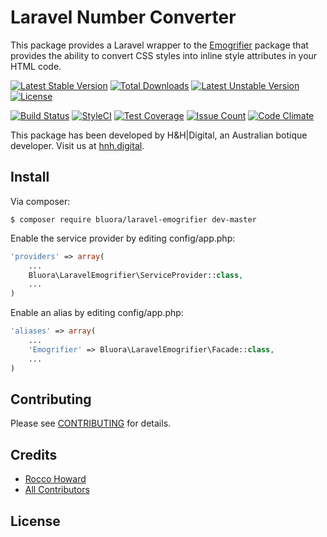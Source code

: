 # Laravel Number Converter

This package provides a Laravel wrapper to the [Emogrifier](https://github.com/jjriv/emogrifier) package that provides the ability to convert CSS styles into inline style attributes in your HTML code.

[![Latest Stable Version](https://poser.pugx.org/bluora/laravel-emogrifier/v/stable.svg)](https://packagist.org/packages/bluora/laravel-emogrifier) [![Total Downloads](https://poser.pugx.org/bluora/laravel-emogrifier/downloads.svg)](https://packagist.org/packages/bluora/laravel-emogrifier) [![Latest Unstable Version](https://poser.pugx.org/bluora/laravel-emogrifier/v/unstable.svg)](https://packagist.org/packages/bluora/laravel-emogrifier) [![License](https://poser.pugx.org/bluora/laravel-emogrifier/license.svg)](https://packagist.org/packages/bluora/laravel-emogrifier)

[![Build Status](https://travis-ci.org/bluora/laravel-emogrifier.svg?branch=master)](https://travis-ci.org/bluora/laravel-emogrifier) [![StyleCI](https://styleci.io/repos/x/shield?branch=master)](https://styleci.io/repos/x) [![Test Coverage](https://codeclimate.com/github/bluora/laravel-emogrifier/badges/coverage.svg)](https://codeclimate.com/github/bluora/laravel-emogrifier/coverage) [![Issue Count](https://codeclimate.com/github/bluora/laravel-emogrifier/badges/issue_count.svg)](https://codeclimate.com/github/bluora/laravel-emogrifier) [![Code Climate](https://codeclimate.com/github/bluora/laravel-emogrifier/badges/gpa.svg)](https://codeclimate.com/github/bluora/laravel-emogrifier)

This package has been developed by H&H|Digital, an Australian botique developer. Visit us at [hnh.digital](http://hnh.digital).

## Install

Via composer:

`$ composer require bluora/laravel-emogrifier dev-master`

Enable the service provider by editing config/app.php:

```php
'providers' => array(
    ...
    Bluora\LaravelEmogrifier\ServiceProvider::class,
    ...
)
```

Enable an alias by editing config/app.php:

```php
'aliases' => array(
    ...
    'Emogrifier' => Bluora\LaravelEmogrifier\Facade::class,
    ...
)
```

## Contributing

Please see [CONTRIBUTING](https://github.com/bluora/laravel-emogrifier/blob/master/CONTRIBUTING.md) for details.

## Credits

* [Rocco Howard](https://github.com/therocis)
* [All Contributors](https://github.com/bluora/laravel-emogrifier/contributors)

## License
